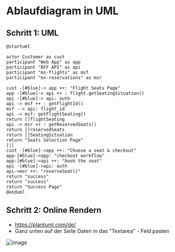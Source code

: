 # Ablaufdiagram in UML 


## Schritt 1: UML 
```
@startuml

actor Customer as cust
participant "Web App" as app
participant "BFF API" as api
participant "ms-flights" as msf
participant "ms-reservations" as msr

cust -[#blue]-> app ++: "Flight Seats Page"
app -[#blue]-> api ++ : flight.getSeatingSituation()
api -[#blue]-> api: auth
api -> msf ++ : getFlightId()
msf --> api: flight_id
api -> msf: getFlightSeating()
return []flightSeating
api -> msr ++ : getReservedSeats()
return []reservedSeats
return []SeatingSituation
return "Seats Selection Page"
|||
cust -[#blue]->app ++: "Choose a seat & checkout"
app-[#blue]->app: "checkout workflow"
app-[#blue]->api ++: "book the seat"
api -[#blue]->api: auth
api->msr ++: "reserveSeat()"
return "success"
return "success"
return "Success Page"
@enduml
```

## Schritt 2: Online Rendern 

  * https://plantuml.com/de/
  * Ganz unten auf der Seite Daten in das "Textarea" - Feld pasten

![image](https://github.com/jmetzger/training-microservices-docker-kubernetes/assets/1933318/245f026e-fd4f-4ec3-8d08-a55bf6bb91e5)

